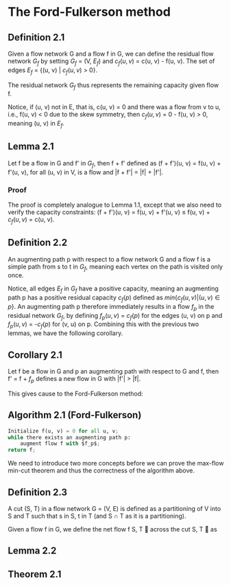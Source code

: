 # The Ford-Fulkerson method
## Definition 2.1
Given a flow network G and a flow f in G, we can define the residual flow network $G_f$ by setting $G_f$ = (V, $E_f$) and $c_f(u, v)$ = c(u, v) - f(u, v). The set of edges $E_f$ = {(u, v) | $c_f(u, v)$ $\gt$ 0}.

The residual network $G_f$ thus represents the remaining capacity given flow f. 

Notice, if (u, v) not in E, that is, c(u, v) = 0 and there was a flow from v to u, i.e., f(u, v) $\lt$ 0 due to the skew symmetry, then $c_f(u, v)$ = 0 - f(u, v) $\gt$ 0, meaning (u, v) in $E_f$.
## Lemma 2.1
Let f be a flow in G and f' in $G_f$, then f + f' defined as (f + f')(u, v) = f(u, v) + f'(u, v), for all (u, v) in V, is a flow and |f + f'| = |f| + |f'|.
### Proof
The proof is completely analogue to Lemma 1.1, except that we also need to verify the capacity constraints:
(f + f')(u, v) = f(u, v) + f'(u, v) $\le$ f(u, v) + $c_f(u, v)$ = c(u, v).
## Definition 2.2
An augmenting path p with respect to a flow network G and a flow f is a simple path from s to t in $G_f$, meaning each vertex on the path is visited only once.

Notice, all edges $E_f$ in $G_f$ have a positive capacity, meaning an augmenting path p has a positive residual capacity $c_f(p)$ defined as $min\{c_f(u, v) | (u, v) \in p\}$. An augmenting path p therefore immediately results in a flow $f_p$ in the residual network $G_f$, by defining $f_p(u, v)$ = $c_f(p)$ for the edges (u, v) on p and $f_p(u, v)$ = -$c_f(p)$ for (v, u) on p. Combining this with the previous two lemmas, we have the following corollary.
## Corollary 2.1
Let f be a flow in G and p an augmenting path with respect to G and f, then f' = f + $f_p$ defines a new flow in G with |f'| $\gt$ |f|.

This gives cause to the Ford-Fulkerson method:
## Algorithm 2.1 (Ford-Fulkerson)
```python
Initialize f(u, v) = 0 for all u, v;
while there exists an augmenting path p:
	augment flow f with $f_p$;
return f;
```

We need to introduce two more concepts before we can prove the max-flow min-cut theorem and thus the correctness of the algorithm above.
## Definition 2.3
A cut (S, T) in a flow network G = (V, E) is defined as a partitioning of V into S and T such that s in S, t in T (and S $\cap$ T as it is a partitioning).

Given a flow f in G, we define the net flow f S, T  across the cut S, T  as
## Lemma 2.2
## Theorem 2.1